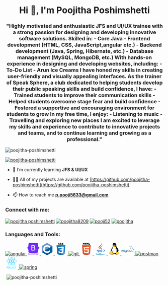 <h1 align="center">Hi 👋, I'm Poojitha Poshimshetti</h1>
<h3 align="center">"Highly motivated and enthusiastic JFS and UI/UX trainee with a strong passion for designing and developing innovative software solutions. Skilled in: - Core Java - Frontend development (HTML, CSS, JavaScript,angular etc.) - Backend development (Java, Spring, Hibernate, etc.) - Database management (MySQL, MongoDB, etc.) With hands-on experience in designing and developing websites, including: - To-Do List - Arun Ice Creams I have honed my skills in creating user-friendly and visually appealing interfaces. As the trainer of Speak Sphere, a club dedicated to helping students develop their public speaking skills and build confidence, I have: - Trained students to improve their communication skills - Helped students overcome stage fear and build confidence - Fostered a supportive and encouraging environment for students to grow In my free time, I enjoy: - Listening to music - Travelling and exploring new places I am excited to leverage my skills and experience to contribute to innovative projects and teams, and to continue learning and growing as a professional."</h3>

<p align="left"> <img src="https://komarev.com/ghpvc/?username=poojitha-poshimshetti&label=Profile%20views&color=0e75b6&style=flat" alt="poojitha-poshimshetti" /> </p>

<p align="left"> <a href="https://github.com/ryo-ma/github-profile-trophy"><img src="https://github-profile-trophy.vercel.app/?username=poojitha-poshimshetti" alt="poojitha-poshimshetti" /></a> </p>

- 🌱 I’m currently learning **JFS & UI/UX**

- 👨‍💻 All of my projects are available at [https://github.com/poojitha-poshimshetti](https://github.com/poojitha-poshimshetti)

- 📫 How to reach me **p.pooji5633@gmail.com**

<h3 align="left">Connect with me:</h3>
<p align="left">
<a href="https://linkedin.com/in/poojitha poshimshetti" target="blank"><img align="center" src="https://raw.githubusercontent.com/rahuldkjain/github-profile-readme-generator/master/src/images/icons/Social/linked-in-alt.svg" alt="poojitha poshimshetti" height="30" width="40" /></a>
<a href="https://instagram.com/poojitha8209" target="blank"><img align="center" src="https://raw.githubusercontent.com/rahuldkjain/github-profile-readme-generator/master/src/images/icons/Social/instagram.svg" alt="poojitha8209" height="30" width="40" /></a>
<a href="https://www.codechef.com/users/pooji52" target="blank"><img align="center" src="https://cdn.jsdelivr.net/npm/simple-icons@3.1.0/icons/codechef.svg" alt="pooji52" height="30" width="40" /></a>
<a href="https://www.hackerrank.com/poojitha" target="blank"><img align="center" src="https://raw.githubusercontent.com/rahuldkjain/github-profile-readme-generator/master/src/images/icons/Social/hackerrank.svg" alt="poojitha" height="30" width="40" /></a>
</p>

<h3 align="left">Languages and Tools:</h3>
<p align="left"> <a href="https://angular.io" target="_blank" rel="noreferrer"> <img src="https://angular.io/assets/images/logos/angular/angular.svg" alt="angular" width="40" height="40"/> </a> <a href="https://getbootstrap.com" target="_blank" rel="noreferrer"> <img src="https://raw.githubusercontent.com/devicons/devicon/master/icons/bootstrap/bootstrap-plain-wordmark.svg" alt="bootstrap" width="40" height="40"/> </a> <a href="https://www.cprogramming.com/" target="_blank" rel="noreferrer"> <img src="https://raw.githubusercontent.com/devicons/devicon/master/icons/c/c-original.svg" alt="c" width="40" height="40"/> </a> <a href="https://www.w3schools.com/css/" target="_blank" rel="noreferrer"> <img src="https://raw.githubusercontent.com/devicons/devicon/master/icons/css3/css3-original-wordmark.svg" alt="css3" width="40" height="40"/> </a> <a href="https://git-scm.com/" target="_blank" rel="noreferrer"> <img src="https://www.vectorlogo.zone/logos/git-scm/git-scm-icon.svg" alt="git" width="40" height="40"/> </a> <a href="https://www.w3.org/html/" target="_blank" rel="noreferrer"> <img src="https://raw.githubusercontent.com/devicons/devicon/master/icons/html5/html5-original-wordmark.svg" alt="html5" width="40" height="40"/> </a> <a href="https://www.java.com" target="_blank" rel="noreferrer"> <img src="https://raw.githubusercontent.com/devicons/devicon/master/icons/java/java-original.svg" alt="java" width="40" height="40"/> </a> <a href="https://www.linux.org/" target="_blank" rel="noreferrer"> <img src="https://raw.githubusercontent.com/devicons/devicon/master/icons/linux/linux-original.svg" alt="linux" width="40" height="40"/> </a> <a href="https://www.mysql.com/" target="_blank" rel="noreferrer"> <img src="https://raw.githubusercontent.com/devicons/devicon/master/icons/mysql/mysql-original-wordmark.svg" alt="mysql" width="40" height="40"/> </a> <a href="https://postman.com" target="_blank" rel="noreferrer"> <img src="https://www.vectorlogo.zone/logos/getpostman/getpostman-icon.svg" alt="postman" width="40" height="40"/> </a> <a href="https://reactjs.org/" target="_blank" rel="noreferrer"> <img src="https://raw.githubusercontent.com/devicons/devicon/master/icons/react/react-original-wordmark.svg" alt="react" width="40" height="40"/> </a> <a href="https://spring.io/" target="_blank" rel="noreferrer"> <img src="https://www.vectorlogo.zone/logos/springio/springio-icon.svg" alt="spring" width="40" height="40"/> </a> </p>

<p>&nbsp;<img align="center" src="https://github-readme-stats.vercel.app/api?username=poojitha-poshimshetti&show_icons=true&locale=en" alt="poojitha-poshimshetti" /></p>

